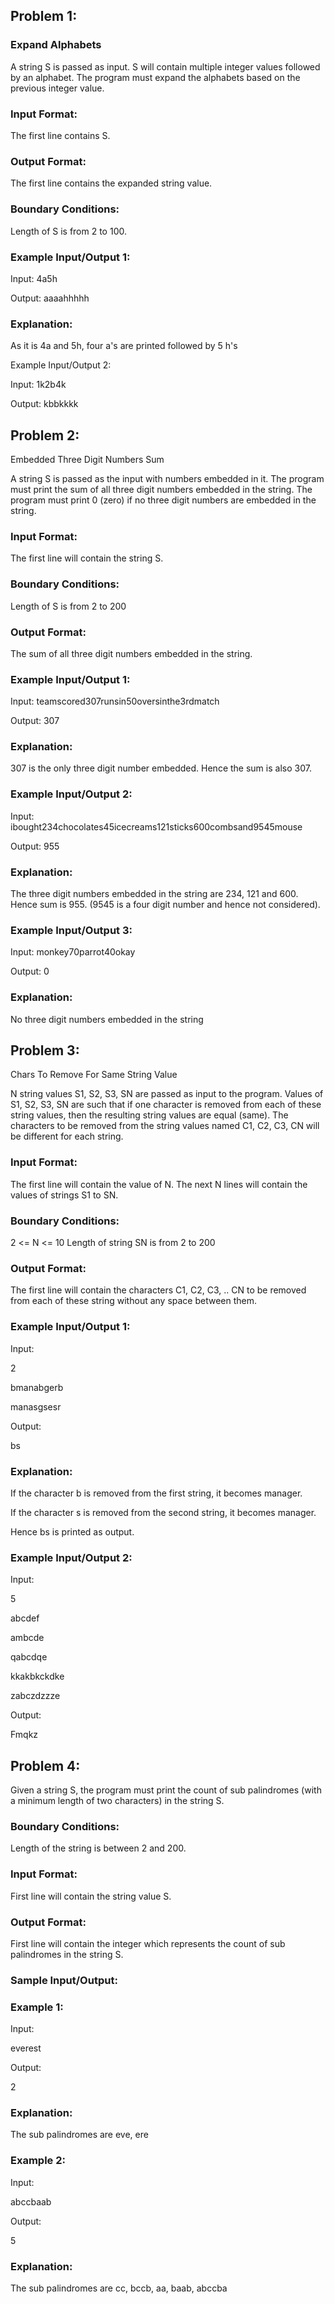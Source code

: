 ## Problem 1:
### Expand Alphabets

A string S is passed as input. S will contain multiple integer values followed by an alphabet. The program must expand the alphabets based on the previous integer value.

### Input Format:
The first line contains S.

### Output Format:
The first line contains the expanded string value.

### Boundary Conditions:
Length of S is from 2 to 100.

### Example Input/Output 1:
Input:
4a5h

Output:
aaaahhhhh

### Explanation:
As it is 4a and 5h, four a's are printed followed by 5 h's

Example Input/Output 2:

Input:
1k2b4k

Output:
kbbkkkk

## Problem 2:
Embedded Three Digit Numbers Sum

A string S is passed as the input with numbers embedded in it. The program must print the sum of all three digit numbers embedded in the string. The program must print 0 (zero) if no three digit numbers are embedded in the string.


### Input Format:
The first line will contain the string S.

### Boundary Conditions:
Length of S is from 2 to 200

### Output Format:
The sum of all three digit numbers embedded in the string.


### Example Input/Output 1:

Input:
teamscored307runsin50oversinthe3rdmatch

Output:
307

### Explanation:
307 is the only three digit number embedded. Hence the sum is also 307.


### Example Input/Output 2:

Input:
ibought234chocolates45icecreams121sticks600combsand9545mouse

Output:
955

### Explanation:
The three digit numbers embedded in the string are 234, 121 and 600. Hence sum is 955.
(9545 is a four digit number and hence not considered).

 

### Example Input/Output 3:

Input:
monkey70parrot40okay

Output:
0

### Explanation:

No three digit numbers embedded in the string

## Problem 3:
Chars To Remove For Same String Value

N string values S1, S2, S3, SN are passed as input to the program. Values of S1, S2, S3, SN are such that if one character is removed from each of these string values, then the resulting string values are equal (same).
The characters to be removed from the string values named C1, C2, C3, CN  will be different for each string.


### Input Format:
The first line will contain the value of N.
The next N lines will contain the values of strings S1 to SN.

### Boundary Conditions:
2 <= N <= 10
Length of string SN is from 2 to 200

### Output Format:
The first line will contain the characters C1, C2, C3, .. CN to be removed from each of these string without any space between them.


### Example Input/Output 1:

Input:

2

bmanabgerb

manasgsesr

Output:

bs

### Explanation:
If the character b is removed from the first string, it becomes manager.

If the character s is removed from the second string, it becomes manager.

Hence bs is printed as output.


### Example Input/Output 2:

Input:

5

abcdef

ambcde

qabcdqe

kkakbkckdke

zabczdzzze

Output:

Fmqkz


## Problem 4:

Given a string S, the program must print the count of sub palindromes (with a minimum length of two characters) in the string S.

### Boundary Conditions:
Length of the string is between 2 and 200.

### Input Format:
First line will contain the string value S.

### Output Format:
First line will contain the integer which represents the count of sub palindromes in the string S.


### Sample Input/Output:

### Example 1:
Input:

everest

Output:

2

### Explanation:

The sub palindromes are eve, ere


### Example 2:

Input:

abccbaab

Output:

5

### Explanation:

The sub palindromes are cc, bccb, aa, baab, abccba

